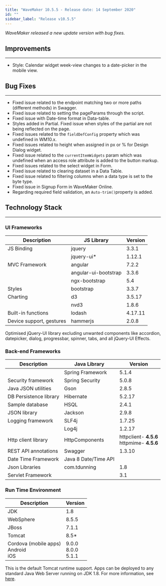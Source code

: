 ```yaml
---
title: "WaveMaker 10.5.5 - Release date: 14 September 2020"
id: ""
sidebar_label: "Release v10.5.5"
---
```

*WaveMaker released a new update version with bug fixes.*

## Improvements

---

- Style: Calendar widget week-view changes to a date-picker in the mobile view.

## Bug Fixes

---

- Fixed issue related to the endpoint matching two or more paths (different methods) in Swagger.
- Fixed issue related to setting the pageParams through the script.
- Fixed issue with Date-time format in Data-table.
- Styles added in Partial. Fixed issue when styles of the partial are not being reflected on the page.
- Fixed issues related to the `fieldDefConfig` property which was undefined in WM10.x.
- Fixed issues related to height when assigned in px or % for Design Dialog widget.
- Fixed issue related to the `currentItemWidgets` param which was undefined when an access role attribute is added to the button markup.
- Fixed issues related to the select widget in Form.
- Fixed issue related to clearing dataset in a Data Table.
- Fixed issue related to filtering columns when a data type is set to the byte type.
- Fixed issue in Signup Form in WaveMaker Online.
- Regarding required field validation, an `Auto-trim()`property is added.


## Technology Stack

---

### UI Frameworks

| Description | JS Library | Version |
| --- | --- | --- |
| JS Binding | jquery | 3.3.1 |
|  | jquery-ui* | 1.12.1 |
| MVC Framework | angular | 7.2.2 |
|  | angular-ui-bootstrap | 3.3.6 |
|  | ngx-bootstrap | 5.4|
| Styles | bootstrap | 3.3.7 |
| Charting | d3 | 3.5.17 |
|  | nvd3 | 1.8.6 |
| Built-in functions | lodash | 4.17.11 |
| Device support, gestures | hammerjs | 2.0.8 |

Optimised jQuery-UI library excluding unwanted components like accordion, datepicker, dialog, progressbar, spinner, tabs, and all jQuery-UI Effects.

### Back-end Frameworks

| Description | Java Library | Version |
| --- | --- | --- |
|  | Spring Framework |5.1.4 |
| Security framework | Spring Security | 5.0.8 |
| Java JSON utilities | Gson |2.8.5 |
| DB Persistence library | Hibernate |5.2.17 |
| Sample database | HSQL |2.4.1 |
| JSON library | Jackson |2.9.8 |
| Logging framework | SLF4j |1.7.25 |
|  | Log4j | 1.2.17 |
| Http client library | HttpComponents |httpclient- **4.5.6** <br> httpmime- **4.5.6** |
| REST API annotations | Swagger | 1.3.10 |
| Date Time Framework | Java 8 Date/Time API |  |
| Json Libraries | com.tdunning |  1.8 |
| Servlet Framework |  | 3.1 |

### Run Time Environment

| Description | Version |
| --- | --- |
| JDK | 1.8 |
| WebSphere | 8.5.5 |
| JBoss | 7.1.1 |
| Tomcat | 8.5* |
| Cordova (mobile apps) <br> Android <br> iOS | 9.0.0 <br> 8.0.0  <br> 5.1.1 |


This is the default Tomcat runtime support. Apps can be deployed to any standard Java Web Server running on JDK 1.8. For more information, see [here](/learn/app-development/deployment/deployment-web-server).
